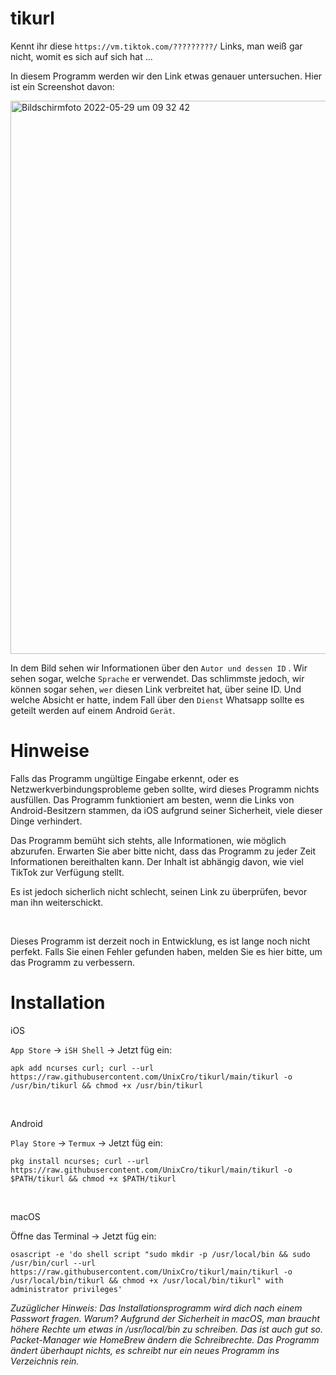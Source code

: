# tikurl

Kennt ihr diese `https://vm.tiktok.com/?????????/` Links, man weiß gar nicht, womit es sich auf sich hat ... 

In diesem Programm werden wir den Link etwas genauer untersuchen. Hier ist ein Screenshot davon: 

<img width="885" alt="Bildschirmfoto 2022-05-29 um 09 32 42" src="https://user-images.githubusercontent.com/70098046/170857355-c5930a28-5c82-4c9d-9bf1-37d2d754b52f.png">

In dem Bild sehen wir Informationen über den `Autor und dessen ID` . Wir sehen sogar, welche `Sprache` er verwendet. 
Das schlimmste jedoch, wir können sogar sehen, `wer` diesen Link verbreitet hat, über seine ID. Und welche Absicht er hatte, indem Fall über den `Dienst` Whatsapp sollte es geteilt werden auf einem Android `Gerät`.

# Hinweise

Falls das Programm ungültige Eingabe erkennt, oder es Netzwerkverbindungsprobleme geben sollte, wird dieses Programm nichts ausfüllen.
Das Programm funktioniert am besten, wenn die Links von Android-Besitzern stammen, da iOS aufgrund seiner Sicherheit, viele dieser Dinge verhindert.

Das Programm bemüht sich stehts, alle Informationen, wie möglich abzurufen. Erwarten Sie aber bitte nicht, dass das Programm zu jeder Zeit Informationen  bereithalten kann. Der Inhalt ist abhängig davon, wie viel TikTok zur Verfügung stellt.

Es ist jedoch sicherlich nicht schlecht, seinen Link zu überprüfen, bevor man ihn weiterschickt.

<br>

Dieses Programm ist derzeit noch in Entwicklung, es ist lange noch nicht perfekt. Falls Sie einen Fehler gefunden haben, melden Sie es hier bitte, um das Programm zu verbessern. 

# Installation

iOS 

`App Store` -> `iSH Shell` -> Jetzt füg ein: 

```
apk add ncurses curl; curl --url https://raw.githubusercontent.com/UnixCro/tikurl/main/tikurl -o /usr/bin/tikurl && chmod +x /usr/bin/tikurl
```

<br>

Android 

`Play Store` -> `Termux` -> Jetzt füg ein: 

```
pkg install ncurses; curl --url https://raw.githubusercontent.com/UnixCro/tikurl/main/tikurl -o $PATH/tikurl && chmod +x $PATH/tikurl
```

<br>

macOS 

Öffne das Terminal -> Jetzt füg ein:

```
osascript -e 'do shell script "sudo mkdir -p /usr/local/bin && sudo /usr/bin/curl --url https://raw.githubusercontent.com/UnixCro/tikurl/main/tikurl -o /usr/local/bin/tikurl && chmod +x /usr/local/bin/tikurl" with administrator privileges'
```

*Zuzüglicher Hinweis: Das Installationsprogramm wird dich nach einem Passwort fragen. Warum? Aufgrund der Sicherheit in macOS, man braucht höhere Rechte um etwas in /usr/local/bin zu schreiben. Das ist auch gut so. Packet-Manager wie HomeBrew ändern die Schreibrechte. Das Programm ändert überhaupt nichts, es schreibt nur ein neues Programm ins Verzeichnis rein.*
